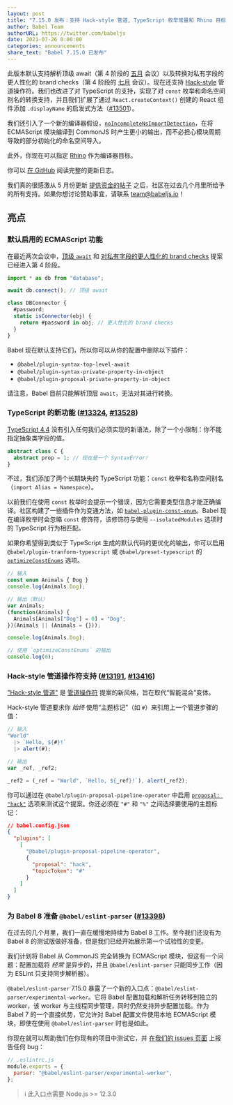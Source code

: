 ```yaml
---
layout: post
title: "7.15.0 发布：支持 Hack-style 管道, TypeScript 枚举常量和 Rhino 目标"
author: Babel Team
authorURL: https://twitter.com/babeljs
date: 2021-07-26 0:00:00
categories: announcements
share_text: "Babel 7.15.0 已发布"
---
```


此版本默认支持解析顶级 await（第 4 阶段的 [五月](https://github.com/tc39/agendas/blob/master/2021/05.md) 会议）以及转换对私有字段的更人性化的 brand checks（第 4 阶段的 [七月](https://github.com/tc39/agendas/blob/master/2021/07.md) 会议）。现在还支持 [Hack-style](https://github.com/js-choi/proposal-hack-pipes) 管道操作符。我们也改进了对 TypeScript 的支持，实现了对 `const` 枚举和命名空间别名的转换支持，并且我们扩展了通过 `React.createContext()` 创建的 React 组件添加 `.displayName` 的启发式方法（[#13501](https://github.com/babel/babel/pull/13501)）。

我们还引入了一个新的编译器假设，[`noIncompleteNsImportDetection`](https://babeljs.io/docs/en/assumptions#noincompletensimportdetection)，在将 ECMAScript 模块编译到 CommonJS 时产生更小的输出，而不必担心模块周期导致的部分初始化的命名空间导入。

此外，你现在可以指定 [Rhino](https://mozilla.github.io/rhino/) 作为编译器目标。

你可以 [在 GitHub](https://github.com/babel/babel/releases/tag/v7.15.0) 阅读完整的更新日志。

<!-- truncate -->

我们真的很感激从 5 月份更新 [提供资金的帖子](https://babeljs.io/blog/2021/05/10/funding-update) 之后，社区在过去几个月里所给予的所有支持。如果你想讨论赞助事宜，请联系 [team@babeljs.io](mailto:team@babeljs.io)！

## 亮点

### 默认启用的 ECMAScript 功能

在最近两次会议中，[顶级 `await`](https://github.com/tc39/proposal-top-level-await) 和 [对私有字段的更人性化的 brand checks](https://github.com/tc39/proposal-private-fields-in-in) 提案已经进入第 4 阶段。

```javascript
import * as db from "database";

await db.connect(); // 顶级 await

class DBConnector {
  #password;
  static isConnector(obj) {
    return #password in obj; // 更人性化的 brand checks
  }
}
```

Babel 现在默认支持它们，所以你可以从你的配置中删除以下插件：
- `@babel/plugin-syntax-top-level-await`
- `@babel/plugin-syntax-private-property-in-object`
- `@babel/plugin-proposal-private-property-in-object`

请注意，Babel 目前只能解析顶层 `await`，无法对其进行转换。

### TypeScript 的新功能 ([#13324](https://github.com/babel/babel/pull/13324), [#13528](https://github.com/babel/babel/pull/13528))

[TypeScript 4.4](https://devblogs.microsoft.com/typescript/announcing-typescript-4-4/) 没有引入任何我们必须实现的新语法，除了一个小限制：你不能指定抽象类字段的值。

```typescript
abstract class C {
  abstract prop = 1; // 现在是一个 SyntaxError!
}
```

不过，我们添加了两个长期缺失的 TypeScript 功能：`const` 枚举和名称空间别名（`import Alias = Namespace`）。

以前我们在使用 `const` 枚举时会提示一个错误，因为它需要类型信息才能正确编译。社区构建了一些插件作为变通方法，如 [`babel-plugin-const-enum`](https://github.com/dosentmatter/babel-plugin-const-enum#readme)。Babel 现在编译枚举时会忽略 `const` 修饰符，该修饰符与使用 `--isolatedModules` 选项时的 TypeScript 行为相匹配。

如果你希望得到类似于 TypeScript 生成的默认代码的更优化的输出，你可以启用 `@babel/plugin-tranform-typescript` 或 `@babel/preset-typescript` 的 [`optimizeConstEnums`](https://babeljs.io/docs/en/babel-preset-typescript#optimizeconstenums) 选项。

```typescript
// 输入
const enum Animals { Dog }
console.log(Animals.Dog);

// 输出（默认）
var Animals;
(function(Animals) {
  Animals[Animals["Dog"] = 0] = "Dog";
})(Animals || (Animals = {}));

console.log(Animals.Dog);

// 使用 `optimizeConstEnums` 的输出
console.log(0);
```

### Hack-style 管道操作符支持 ([#13191](https://github.com/babel/babel/pull/13191), [#13416](https://github.com/babel/babel/pull/13416))

["Hack-style 管道"](https://github.com/js-choi/proposal-hack-pipes/) 是 [管道操作符](https://github.com/tc39/proposal-pipeline-operator) 提案的新风格，旨在取代“智能混合”变体。

Hack-style 管道要求你 _始终_ 使用“主题标记”（如 `#`）来引用上一个管道步骤的值：

```javascript
// 输入
"World"
  |> `Hello, ${#}!`
  |> alert(#);

// 输出
var _ref, _ref2;

_ref2 = (_ref = "World", `Hello, ${_ref}!`), alert(_ref2);
```

你可以通过在 `@babel/plugin-proposal-pipeline-operator` 中启用 [`proposal: "hack"`](https://babeljs.io/docs/en/babel-plugin-proposal-pipeline-operator#usage) 选项来测试这个提案。你还必须在 `"#"` 和 `"%"` 之间选择要使用的主题标记：

```json
// babel.config.json
{
  "plugins": [
    [
      "@babel/plugin-proposal-pipeline-operator",
      {
        "proposal": "hack",
        "topicToken": "#"
      }
    ]
  ]
}
```

### 为 Babel 8 准备 `@babel/eslint-parser` ([#13398](https://github.com/babel/babel/pull/13398))

在过去的几个月里，我们一直在缓慢地持续为 Babel 8 工作。至今我们还没有为 Babel 8 的测试版做好准备，但是我们已经开始展示第一个试验性的变更。

我们计划将 Babel 从 CommonJS 完全转换为 ECMAScript 模块，但这有一个问题：配置加载将 _经常_ 是异步的，并且 `@babel/eslint-parser` 只能同步工作（因为 ESLint 只支持同步解析器）。

`@babel/eslint-parser` 7.15.0 暴露了一个新的入口点：`@babel/eslint-parser/experimental-worker`。它将 Babel 配置加载和解析任务转移到独立的 worker，该 worker 与主线程同步管理，同时仍然支持异步配置加载。作为 Babel 7 的一个直接优势，它允许对 Babel 配置文件使用本地 ECMAScript 模块，即使在使用 `@babel/eslint-parser` 时也是如此。

你现在就可以帮助我们在你现有的项目中测试它，并 [在我们的 issues 页面](https://github.com/babel/babel/issues/new?assignees=&labels=i%3A+needs+triage&template=bug_report.yml&title=%5BBug%5D%3A+) 上报告任何 bug：

```javascript
// .eslintrc.js
module.exports = {
  parser: "@babel/eslint-parser/experimental-worker",
};
```

> ℹ️ 此入口点需要 Node.js >= 12.3.0
